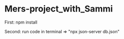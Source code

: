 # Mers-project_with_Sammi

First:
npm install

Second:
run code in terminal => "npx json-server db.json"
